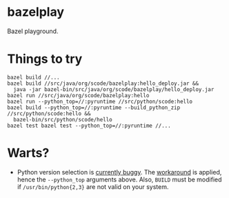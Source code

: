 # bazelplay

Bazel playground.

# Things to try

```
bazel build //...
bazel build //src/java/org/scode/bazelplay:hello_deploy.jar &&
  java -jar bazel-bin/src/java/org/scode/bazelplay/hello_deploy.jar
bazel run //src/java/org/scode/bazelplay:hello
bazel run --python_top=//:pyruntime //src/python/scode:hello
bazel build --python_top=//:pyruntime --build_python_zip //src/python/scode:hello &&
  bazel-bin/src/python/scode/hello
bazel test bazel test --python_top=//:pyruntime //...
```

# Warts?

* Python version selection is [currently
  buggy](https://github.com/bazelbuild/bazel/issues/4815). The
  [workaround](https://github.com/bazelbuild/bazel/issues/4815#issuecomment-460777113)
  is applied, hence the `--python_top` arguments above. Also, `BUILD`
  must be modified if `/usr/bin/python{2,3}` are not valid on your
  system.
